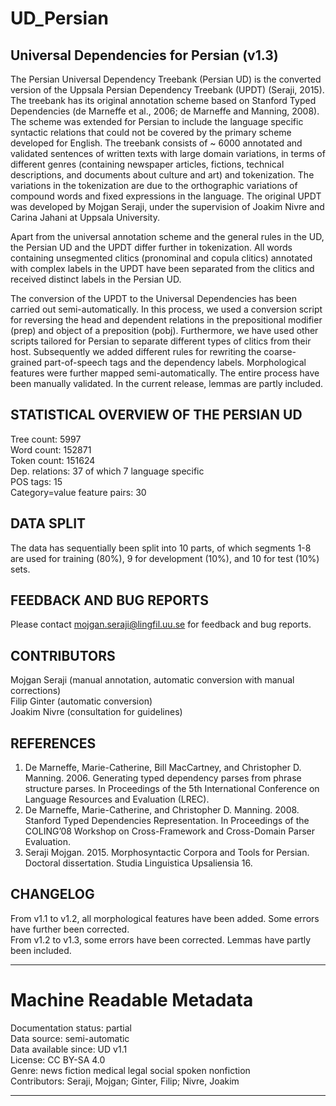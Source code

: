 # UD_Persian

## Universal Dependencies for Persian (v1.3) 

The Persian Universal Dependency Treebank (Persian UD) is the converted version of the Uppsala Persian Dependency Treebank (UPDT) (Seraji, 2015). The treebank has its original annotation scheme based on Stanford Typed Dependencies (de Marneffe et al., 2006; de Marneffe and Manning, 2008). The scheme was extended for Persian to include the language specific syntactic relations that could not be covered by the primary scheme developed for English. The treebank consists of ~ 6000 annotated and validated sentences of written texts with large domain variations, in terms of different genres (containing newspaper articles, fictions, technical descriptions, and documents about culture and art) and tokenization. The variations in the tokenization are due to the orthographic variations of compound words and fixed expressions in the language. The original UPDT was developed by Mojgan Seraji, under the supervision of Joakim Nivre and Carina Jahani at Uppsala University. 

Apart from the universal annotation scheme and the general rules in the UD, the Persian UD and the UPDT differ further in tokenization. All words containing unsegmented clitics (pronominal and copula clitics) annotated with complex labels in the UPDT have been separated from the clitics and received distinct labels in the Persian UD.

The conversion of the UPDT to the Universal Dependencies has been carried out semi-automatically. In this process, we used a conversion script for reversing the head and dependent relations in the prepositional modifier (prep) and object of a preposition (pobj). Furthermore, we have used other scripts tailored for Persian to separate different types of clitics from their host. Subsequently we added different rules for rewriting the coarse-grained part-of-speech tags and the dependency labels.  Morphological features were further mapped semi-automatically. The entire process have been manually validated. In the current release, lemmas are partly included. 

## STATISTICAL OVERVIEW OF THE PERSIAN UD   
Tree count:  5997  
Word count:  152871  
Token count: 151624  
Dep. relations: 37 of which 7 language specific  
POS tags: 15  
Category=value feature pairs: 30  


## DATA SPLIT
The data has sequentially been split into 10 parts, of which segments 1-8 are used for training (80%), 
9 for development (10%), and 10 for test (10%) sets.

## FEEDBACK AND BUG REPORTS  
Please contact mojgan.seraji@lingfil.uu.se for feedback and bug reports. 


## CONTRIBUTORS   
Mojgan Seraji (manual annotation, automatic conversion with manual corrections)   
Filip Ginter (automatic conversion)  
Joakim Nivre (consultation for guidelines) 


## REFERENCES
1. De Marneffe, Marie-Catherine, Bill MacCartney, and Christopher D. Manning. 2006. Generating typed dependency parses from phrase structure parses. In Proceedings of the 5th International Conference on Language Resources and Evaluation (LREC). 
2. De Marneffe, Marie-Catherine, and Christopher D. Manning. 2008. Stanford Typed Dependencies Representation. In Proceedings of the COLING’08 Workshop on Cross-Framework and Cross-Domain Parser Evaluation. 
3. Seraji Mojgan. 2015. Morphosyntactic Corpora and Tools for Persian. Doctoral dissertation. Studia Linguistica Upsaliensia 16. 


## CHANGELOG 
From v1.1 to v1.2, all morphological features have been added. Some errors have further been corrected.   
From v1.2 to v1.3, some errors have been corrected. Lemmas have partly been included.
   
   
   
*********************************************************** 
Machine Readable Metadata 
===========================================================
Documentation status: partial  
Data source: semi-automatic   
Data available since: UD v1.1  
License: CC BY-SA 4.0  
Genre: news fiction medical legal social spoken nonfiction  
Contributors: Seraji, Mojgan; Ginter, Filip; Nivre, Joakim   
*********************************************************** 
